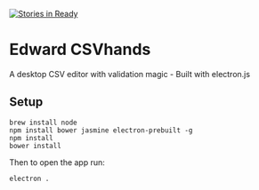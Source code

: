 [![Stories in Ready](https://badge.waffle.io/theodi/edward-csvhands.svg?label=ready&title=Ready)](http://waffle.io/theodi/edward-csvhands)

# Edward CSVhands

A desktop CSV editor with validation magic - Built with electron.js

## Setup

```
brew install node
npm install bower jasmine electron-prebuilt -g
npm install
bower install
```

Then to open the app run:

```
electron .
```
